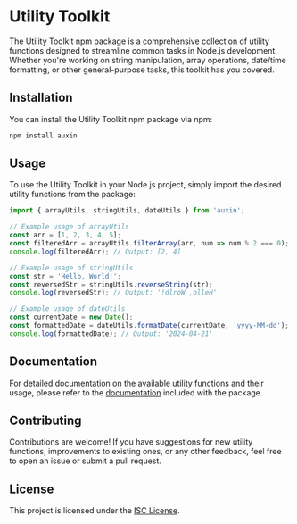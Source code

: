 # Utility Toolkit

The Utility Toolkit npm package is a comprehensive collection of utility functions designed to streamline common tasks in Node.js development. Whether you're working on string manipulation, array operations, date/time formatting, or other general-purpose tasks, this toolkit has you covered.

## Installation

You can install the Utility Toolkit npm package via npm:

```bash
npm install auxin
```

## Usage

To use the Utility Toolkit in your Node.js project, simply import the desired utility functions from the package:

```typescript
import { arrayUtils, stringUtils, dateUtils } from 'auxin';

// Example usage of arrayUtils
const arr = [1, 2, 3, 4, 5];
const filteredArr = arrayUtils.filterArray(arr, num => num % 2 === 0);
console.log(filteredArr); // Output: [2, 4]

// Example usage of stringUtils
const str = 'Hello, World!';
const reversedStr = stringUtils.reverseString(str);
console.log(reversedStr); // Output: '!dlroW ,olleH'

// Example usage of dateUtils
const currentDate = new Date();
const formattedDate = dateUtils.formatDate(currentDate, 'yyyy-MM-dd');
console.log(formattedDate); // Output: '2024-04-21'
```

## Documentation

For detailed documentation on the available utility functions and their usage, please refer to the [documentation](docs/index.md) included with the package.

## Contributing

Contributions are welcome! If you have suggestions for new utility functions, improvements to existing ones, or any other feedback, feel free to open an issue or submit a pull request.

## License

This project is licensed under the [ISC License](LICENSE).